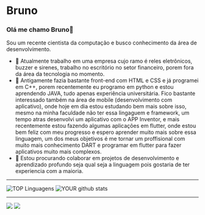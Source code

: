 # Bruno

### Olá me chamo Bruno👋
Sou um recente cientista da computação e busco conhecimento da área de desenvolvimento.
- 🔭 Atualmente trabalho em uma empresa cujo ramo é reles eletrônicos, buzzer e sirenes, trabalho no escritório no setor financeiro, porem fora da área da tecnologia no momento.
- 🌱 Antigamente fazia bastante front-end com HTML e CSS e já programei em C++, porem recentemente eu programo em python e estou aprendendo JAVA, tudo apenas experiência universitária. 
Fico bastante interessado também na área de mobile (desenvolvimento com aplicativo), onde hoje em dia estou estudando bem mais sobre isso, mesmo na minha faculdade não ter essa lingaguem e framework, um tempo atras desenvolvi um aplicativo com o APP Inventor, e mais recentemente estou fazendo algumas aplicações em flutter, onde estou bem feliz com meu progresso e espero aprender muito mais sobre essa linguagem, um dos meus objetivos é me tornar um proffisional com muito mais conhecimento DART e programar em flutter para fazer aplicativos muito mais complexos.
- 🤝 Estou procurando colaborar em projetos de desenvolvimento e aprendizado profundo seja qual seja a linguagem pois gostaria de ter experiencia com a maioria.

<hr> </hr>

![TOP Linguagens](https://github-readme-stats.vercel.app/api/top-langs/?username=Nexterzin) ![YOUR github stats](https://github-readme-stats.vercel.app/api?username=Nexterzin) 

<hr> </hr>

[<img src="https://img.shields.io/badge/linkedin-%230077B5.svg?&style=for-the-badge&logo=linkedin&logoColor=white" />](https://www.linkedin.com/in/bruno-vinicius-03179219b/) [<img src = "https://img.shields.io/badge/instagram-%23E4405F.svg?&style=for-the-badge&logo=instagram&logoColor=white">](https://www.instagram.com/bru_vinii/)
